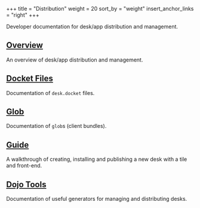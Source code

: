 +++
title = "Distribution"
weight = 20
sort_by = "weight"
insert_anchor_links = "right"
+++

Developer documentation for desk/app distribution and management.

## [Overview](/guides/additional/dist/dist)

An overview of desk/app distribution and management.

## [Docket Files](/guides/additional/dist/docket)

Documentation of `desk.docket` files.

## [Glob](/guides/additional/dist/glob)

Documentation of `glob`s (client bundles).

## [Guide](/guides/additional/dist/guide)

A walkthrough of creating, installing and publishing a new desk with a tile and front-end.

## [Dojo Tools](/guides/additional/dist/tools)

Documentation of useful generators for managing and distributing desks.

